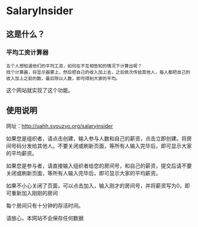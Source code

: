# SalaryInsider

## 这是什么？
  
### 平均工资计算器     
    五个人想知道他们的平均工资，如何在不互相告知的情况下计算出呢？  
    找个计算器，将显示器蒙上，然后把自己的收入加上去，之后依次传给其他人，每人都把自己的收入加上之前的数，最后除以人数，即可得到大家的平均。 
  
这个网站就实现了这个功能。

## 使用说明
网址：http://uahh.syouzyo.org/salaryinsider  
  
如果您是组织者，请点击创建，输入参与人数和自己的薪资，点击立即创建。将房间号码分发给其他人。不要关闭或刷新页面，等所有人输入完毕后，即可显示大家的平均薪资。  
  
如果您是参与者，请直接输入组织者给您的房间号，和自己的薪资，提交后请不要关闭或刷新页面，等所有人输入完毕后，即可显示大家的平均薪资。  
  
如果不小心关闭了页面，可以点击加入，输入刚才的房间号，并将薪资写为0，即可重新加入刚刚的房间  
  
每个房间只有十分钟的存活时间。  
  
请放心，本网站不会保存任何数据
